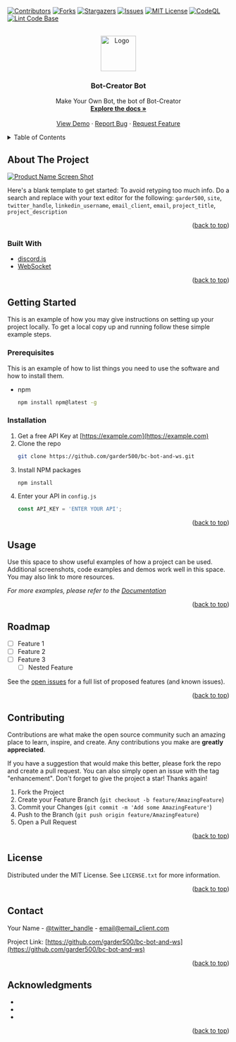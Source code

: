 <div id="top"></div>
<!--
*** Thanks for checking out the Best-README-Template. If you have a suggestion
*** that would make this better, please fork the repo and create a pull request
*** or simply open an issue with the tag "enhancement".
*** Don't forget to give the project a star!
*** Thanks again! Now go create something AMAZING! :D
-->



<!-- PROJECT SHIELDS -->
<!--
*** I'm using markdown "reference style" links for readability.
*** Reference links are enclosed in brackets [ ] instead of parentheses ( ).
*** See the bottom of this document for the declaration of the reference variables
*** for contributors-url, forks-url, etc. This is an optional, concise syntax you may use.
*** https://www.markdownguide.org/basic-syntax/#reference-style-links
-->
[![Contributors][contributors-shield]](https://github.com/garder500/bc-bot-and-ws/graphs/contributors)
[![Forks][forks-shield]](https://github.com/garder500/bc-bot-and-ws)
[![Stargazers][stars-shield]](https://github.com/garder500/bc-bot-and-ws)
[![Issues][issues-shield]](https://github.com/garder500/bc-bot-and-ws/issues)
[![MIT License][license-shield]](https://github.com/garder500/bc-bot-and-ws/blob/master/LICENSE)
[![CodeQL](https://github.com/garder500/bc-bot-and-ws/actions/workflows/codeql-analysis.yml/badge.svg)](https://github.com/garder500/bc-bot-and-ws/actions/workflows/codeql-analysis.yml) 
[![Lint Code Base](https://github.com/garder500/bc-bot-and-ws/actions/workflows/super-linter.yml/badge.svg)](https://github.com/garder500/bc-bot-and-ws/actions/workflows/super-linter.yml)


<!-- PROJECT LOGO -->
<br />
<div align="center">
  <a href="https://github.com/garder500/bc-bot-and-ws">
    <img src="https://bot-creator.com/favicon-64.png" alt="Logo" width="80" height="80">
  </a>

<h3 align="center">Bot-Creator Bot</h3>

  <p align="center">
    Make Your Own Bot, the bot of Bot-Creator
    <br />
    <a href="https://github.com/garder500/bc-bot-and-ws"><strong>Explore the docs »</strong></a>
    <br />
    <br />
    <a href="https://github.com/garder500/bc-bot-and-ws">View Demo</a>
    ·
    <a href="https://github.com/garder500/bc-bot-and-ws/issues">Report Bug</a>
    ·
    <a href="https://github.com/garder500/bc-bot-and-ws/issues">Request Feature</a>
  </p>
</div>



<!-- TABLE OF CONTENTS -->
<details>
  <summary>Table of Contents</summary>
  <ol>
    <li>
      <a href="#about-the-project">About The Project</a>
      <ul>
        <li><a href="#built-with">Built With</a></li>
      </ul>
    </li>
    <li>
      <a href="#getting-started">Getting Started</a>
      <ul>
        <li><a href="#prerequisites">Prerequisites</a></li>
        <li><a href="#installation">Installation</a></li>
      </ul>
    </li>
    <li><a href="#usage">Usage</a></li>
    <li><a href="#roadmap">Roadmap</a></li>
    <li><a href="#contributing">Contributing</a></li>
    <li><a href="#license">License</a></li>
    <li><a href="#contact">Contact</a></li>
    <li><a href="#acknowledgments">Acknowledgments</a></li>
  </ol>
</details>



<!-- ABOUT THE PROJECT -->
## About The Project

[![Product Name Screen Shot][product-screenshot]](https://example.com)

Here's a blank template to get started: To avoid retyping too much info. Do a search and replace with your text editor for the following: `garder500`, `site`, `twitter_handle`, `linkedin_username`, `email_client`, `email`, `project_title`, `project_description`

<p align="right">(<a href="#top">back to top</a>)</p>



### Built With

* [discord.js](https://discord.js.org/)
* [WebSocket](https://npmjs.org/packages/ws)

<p align="right">(<a href="#top">back to top</a>)</p>



<!-- GETTING STARTED -->
## Getting Started

This is an example of how you may give instructions on setting up your project locally.
To get a local copy up and running follow these simple example steps.

### Prerequisites

This is an example of how to list things you need to use the software and how to install them.
* npm
  ```sh
  npm install npm@latest -g
  ```

### Installation

1. Get a free API Key at [https://example.com](https://example.com)
2. Clone the repo
   ```sh
   git clone https://github.com/garder500/bc-bot-and-ws.git
   ```
3. Install NPM packages
   ```sh
   npm install
   ```
4. Enter your API in `config.js`
   ```js
   const API_KEY = 'ENTER YOUR API';
   ```

<p align="right">(<a href="#top">back to top</a>)</p>



<!-- USAGE EXAMPLES -->
## Usage

Use this space to show useful examples of how a project can be used. Additional screenshots, code examples and demos work well in this space. You may also link to more resources.

_For more examples, please refer to the [Documentation](https://example.com)_

<p align="right">(<a href="#top">back to top</a>)</p>



<!-- ROADMAP -->
## Roadmap

- [ ] Feature 1
- [ ] Feature 2
- [ ] Feature 3
    - [ ] Nested Feature

See the [open issues](https://github.com/garder500/bc-bot-and-ws/issues) for a full list of proposed features (and known issues).

<p align="right">(<a href="#top">back to top</a>)</p>



<!-- CONTRIBUTING -->
## Contributing

Contributions are what make the open source community such an amazing place to learn, inspire, and create. Any contributions you make are **greatly appreciated**.

If you have a suggestion that would make this better, please fork the repo and create a pull request. You can also simply open an issue with the tag "enhancement".
Don't forget to give the project a star! Thanks again!

1. Fork the Project
2. Create your Feature Branch (`git checkout -b feature/AmazingFeature`)
3. Commit your Changes (`git commit -m 'Add some AmazingFeature'`)
4. Push to the Branch (`git push origin feature/AmazingFeature`)
5. Open a Pull Request

<p align="right">(<a href="#top">back to top</a>)</p>



<!-- LICENSE -->
## License

Distributed under the MIT License. See `LICENSE.txt` for more information.

<p align="right">(<a href="#top">back to top</a>)</p>



<!-- CONTACT -->
## Contact

Your Name - [@twitter_handle](https://twitter.com/twitter_handle) - email@email_client.com

Project Link: [https://github.com/garder500/bc-bot-and-ws](https://github.com/garder500/bc-bot-and-ws)

<p align="right">(<a href="#top">back to top</a>)</p>



<!-- ACKNOWLEDGMENTS -->
## Acknowledgments

* []()
* []()
* []()

<p align="right">(<a href="#top">back to top</a>)</p>



<!-- MARKDOWN LINKS & IMAGES -->
<!-- https://www.markdownguide.org/basic-syntax/#reference-style-links -->
[contributors-shield]: https://img.shields.io/github/contributors/garder500/site.svg?style=for-the-badge
[contributors-url]: https://github.com/garder500/bc-bot-and-ws/graphs/contributors
[forks-shield]: https://img.shields.io/github/forks/garder500/site.svg?style=for-the-badge
[forks-url]: https://github.com/garder500/bc-bot-and-ws/network/members
[stars-shield]: https://img.shields.io/github/stars/garder500/site.svg?style=for-the-badge
[stars-url]: https://github.com/garder500/bc-bot-and-ws/stargazers
[issues-shield]: https://img.shields.io/github/issues/garder500/site.svg?style=for-the-badge
[issues-url]: https://github.com/garder500/bc-bot-and-ws/issues
[license-shield]: https://img.shields.io/github/license/garder500/site.svg?style=for-the-badge
[license-url]: https://github.com/garder500/bc-bot-and-ws/blob/master/LICENSE.txt
[linkedin-shield]: https://img.shields.io/badge/-LinkedIn-black.svg?style=for-the-badge&logo=linkedin&colorB=555
[linkedin-url]: https://linkedin.com/in/linkedin_username
[product-screenshot]: images/screenshot.png
